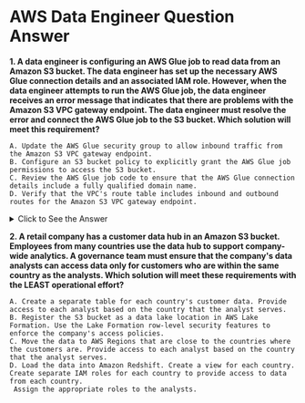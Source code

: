 # AWS Data Engineer Question Answer

**1. A data engineer is configuring an AWS Glue job to read data from an Amazon S3 bucket. The data engineer has set up the necessary AWS Glue connection details and an associated IAM role. However, when the data engineer attempts to run the AWS Glue job, the data engineer receives an error message that indicates that there are problems with the Amazon S3 VPC gateway endpoint.
The data engineer must resolve the error and connect the AWS Glue job to the S3 bucket.
Which solution will meet this requirement?**

```
A. Update the AWS Glue security group to allow inbound traffic from the Amazon S3 VPC gateway endpoint.
B. Configure an S3 bucket policy to explicitly grant the AWS Glue job permissions to access the S3 bucket.
C. Review the AWS Glue job code to ensure that the AWS Glue connection details include a fully qualified domain name.
D. Verify that the VPC's route table includes inbound and outbound routes for the Amazon S3 VPC gateway endpoint.
```
<details>
  <summary>Click to See the Answer</summary>

✅ **Correct Answer: D – Verify Route Table Configuration**  

**Reason:**  
- VPC **gateway endpoints require proper route table entries** to function.  
- Route tables **must include S3 prefix lists** to direct traffic correctly.  
- Ensures **inbound & outbound routing** for S3 access via the gateway endpoint.  

</details>

**2. A retail company has a customer data hub in an Amazon S3 bucket. Employees from many countries use the data hub to support company-wide analytics. 
A governance team must ensure that the company's data analysts can access data only for customers who are within the same country as the analysts.
Which solution will meet these requirements with the LEAST operational effort?**

```
A. Create a separate table for each country's customer data. Provide access to each analyst based on the country that the analyst serves.
B. Register the S3 bucket as a data lake location in AWS Lake Formation. Use the Lake Formation row-level security features to enforce the company's access policies.
C. Move the data to AWS Regions that are close to the countries where the customers are. Provide access to each analyst based on the country that the analyst serves.
D. Load the data into Amazon Redshift. Create a view for each country. Create separate IAM roles for each country to provide access to data from each country.
 Assign the appropriate roles to the analysts.
```
